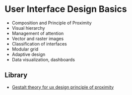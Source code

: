 <!-- markdownlint-disable MD013 -->
# User Interface Design Basics

- Composition and Principle of Proximity
- Visual hierarchy
- Management of attention
- Vector and raster images
- Classification of interfaces
- Modular grid
- Adaptive design
- Data visualization, dashboards

## Library

- [Gestalt theory for ux design principle of proximity](https://uxplanet.org/gestalt-theory-for-ux-design-principle-of-proximity-e56b136d52d1)
